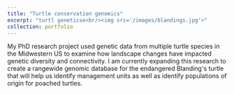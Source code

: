 ```yaml
---
title: "Turtle conservation genomics"
excerpt: "turtl geneticse<br/><img src='/images/blandings.jpg'>"
collection: portfolio
---
```


My PhD research project used genetic data from multiple turtle species in the Midwestern US to examine how landscape changes have impacted genetic diversity and connectivity. I am currently expanding this research to create a rangewide genomic database for the endangered Blanding's turtle that will help us identify management units as well as identify populations of origin for poached turtles.
